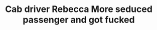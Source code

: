 ---
layout: post
title: Cab driver Rebecca More seduced passenger and got fucked
duration: '05:10'
view: 235
rate: 2
video: 'https://flashservice.xvideos.com/embedframe/23887274'
category:
 - blonde
 - blowjob
 - milf
 - curvy
 - cab
 - rough
tags: 
 - sucked
 - fucked
 - big-tits
priority: 0.9
changefreq: daily
---